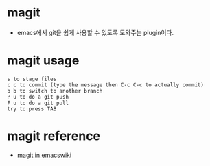 # magit

- emacs에서 git을 쉽게 사용할 수 있도록 도와주는 plugin이다.

# magit usage

```
s to stage files
c c to commit (type the message then C-c C-c to actually commit)
b b to switch to another branch
P u to do a git push
F u to do a git pull
try to press TAB
```

# magit reference

- [magit in emacswiki](https://www.emacswiki.org/emacs/Magit)